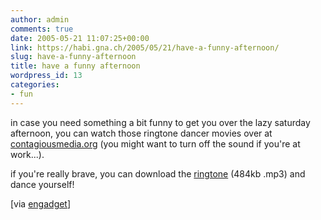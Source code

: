 ```yaml
---
author: admin
comments: true
date: 2005-05-21 11:07:25+00:00
link: https://habi.gna.ch/2005/05/21/have-a-funny-afternoon/
slug: have-a-funny-afternoon
title: have a funny afternoon
wordpress_id: 13
categories:
- fun
---
```



in case you need something a bit funny to get you over the lazy saturday afternoon, you can watch those ringtone dancer movies over at [contagiousmedia.org](http://ringtonedancer.contagiousmedia.org/) (you might want to turn off the sound if you're at work...).
  
if you're really brave, you can download the [ringtone](http://ringtonedancer.contagiousmedia.org/ringtone.mp3) (484kb .mp3) and dance yourself!



[via [engadget](http://www.engadget.com/entry/1234000897044122/)]

